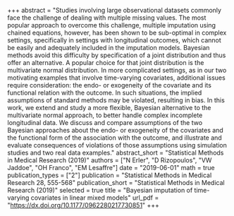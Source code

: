 +++
abstract = "Studies involving large observational datasets commonly face the challenge of dealing with multiple missing values. The most popular approach to overcome this challenge, multiple imputation using chained equations, however, has been shown to be sub-optimal in complex settings, specifically in settings with longitudinal outcomes, which cannot be easily and adequately included in the imputation models. Bayesian methods avoid this difficulty by specification of a joint distribution and thus offer an alternative. A popular choice for that joint distribution is the multivariate normal distribution. In more complicated settings, as in our two motivating examples that involve time-varying covariates, additional issues require consideration: the endo- or exogeneity of the covariate and its functional relation with the outcome. In such situations, the implied assumptions of standard methods may be violated, resulting in bias. In this work, we extend and study a more flexible, Bayesian alternative to the multivariate normal approach, to better handle complex incomplete longitudinal data. We discuss and compare assumptions of the two Bayesian approaches about the endo- or exogeneity of the covariates and the functional form of the association with the outcome, and illustrate and evaluate consequences of violations of those assumptions using simulation studies and two real data examples."
abstract_short = "Statistical Methods in Medical Research (2019)"
authors = ["N Erler", "D Rizopoulos", "VW Jaddoe", "OH Franco", "EM Lesaffre"]
date = "2019-06-01"
math = true
publication_types = ["2"]
publication = "Statistical Methods in Medical Research 28, 555-568"
publication_short = "Statistical Methods in Medical Research (2019)"
selected = true
title = "Bayesian imputation of time-varying covariates in linear mixed models"
url_pdf = "https://dx.doi.org/10.1177/0962280217730851"
+++